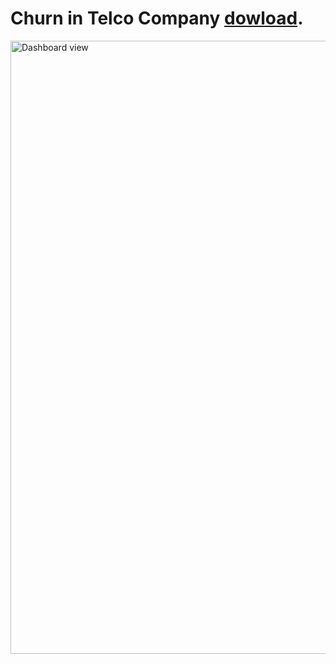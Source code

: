 
# Churn in Telco Company [dowload](https://github.com/ManuelMebrat/TELCO_CHURNING/blob/cc0d7fcfe93ce760ee9a63fad8b8a045886b4eba/Churn_Files/PowerBi%20Dashboard/Churn%20dashboard.pbix).
<img width="981" alt="Dashboard view" src="https://github.com/user-attachments/assets/4476e002-d4a0-4850-97a2-654b33b51cd1">
